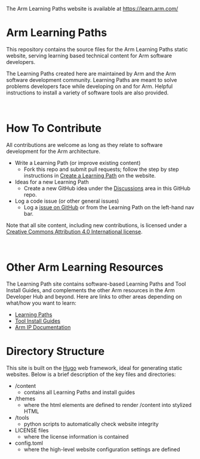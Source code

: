 The Arm Learning Paths website is available at https://learn.arm.com/

# Arm Learning Paths  

This repository contains the source files for the Arm Learning Paths static website, serving learning based technical content for Arm software developers. 

The Learning Paths created here are maintained by Arm and the Arm software development community. Learning Paths are meant to solve problems developers face while developing on and for Arm. Helpful instructions to install a variety of software tools are also provided.

<br/>

# How To Contribute

All contributions are welcome as long as they relate to software development for the Arm architecture. 
  * Write a Learning Path (or improve existing content)
    * Fork this repo and submit pull requests; follow the step by step instructions in [Create a Learning Path](https://learn.arm.com/learning-paths/cross-platform/_example-learning-path/) on the website.
  * Ideas for a new Learning Path
    * Create a new GitHub idea under the [Discussions](https://github.com/ArmDeveloperEcosystem/arm-learning-paths/discussions) area in this GitHub repo.
  * Log a code issue (or other general issues)
    * Log a [issue on GitHub](https://github.com/ArmDeveloperEcosystem/arm-learning-paths/issues) or from the Learning Path on the left-hand nav bar.

Note that all site content, including new contributions, is licensed under a [Creative Commons Attribution 4.0 International license](https://creativecommons.org/licenses/by/4.0/).

<br/>

# Other Arm Learning Resources
The Learning Path site contains software-based Learning Paths and Tool Install Guides, and complements the other Arm resources in the Arm Developer Hub and beyond. Here are links to other areas depending on what/how you want to learn:
  * [Learning Paths](https://learn.arm.com/learning-paths)
  * [Tool Install Guides](https://learn.arm.com/install-guides)
  * [Arm IP Documentation](https://developer.arm.com)  



# Directory Structure

This site is built on the [Hugo](https://gohugo.io/) web framework, ideal for generating static websites. Below is a brief description of the key files and directories:

  * /content
    * contains all Learning Paths and install guides
  * /themes
    * where the html elements are defined to render /content into stylized HTML
  * /tools
    * python scripts to automatically check website integrity
  * LICENSE files
    * where the license information is contained
  * config.toml
    * where the high-level website configuration settings are defined
 
